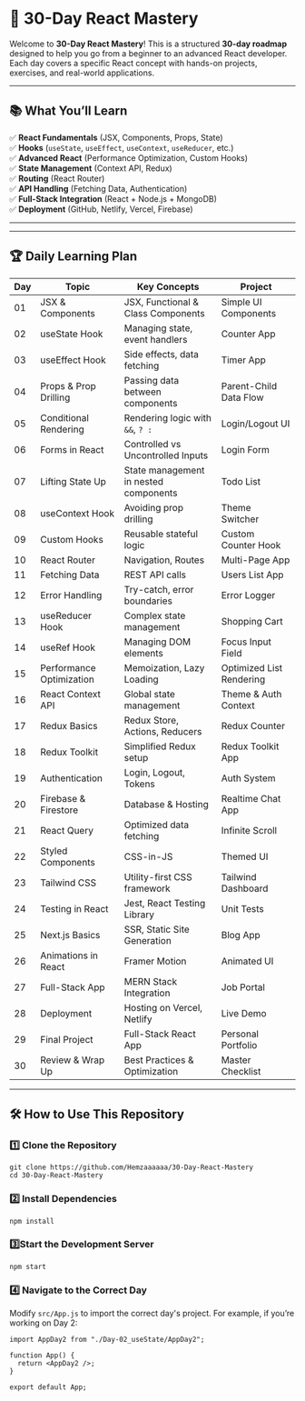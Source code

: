 # 🚀 30-Day React Mastery  

Welcome to **30-Day React Mastery**! This is a structured **30-day roadmap** designed to help you go from a beginner to an advanced React developer. Each day covers a specific React concept with hands-on projects, exercises, and real-world applications.  

---

## 📚 What You’ll Learn
✅ **React Fundamentals** (JSX, Components, Props, State)  
✅ **Hooks** (`useState`, `useEffect`, `useContext`, `useReducer`, etc.)  
✅ **Advanced React** (Performance Optimization, Custom Hooks)  
✅ **State Management** (Context API, Redux)  
✅ **Routing** (React Router)  
✅ **API Handling** (Fetching Data, Authentication)  
✅ **Full-Stack Integration** (React + Node.js + MongoDB)  
✅ **Deployment** (GitHub, Netlify, Vercel, Firebase)  

---


---

## 🏆 Daily Learning Plan  

| **Day** | **Topic** | **Key Concepts** | **Project** |
|---------|----------|------------------|-------------|
| 01 | JSX & Components | JSX, Functional & Class Components | Simple UI Components |
| 02 | useState Hook | Managing state, event handlers | Counter App |
| 03 | useEffect Hook | Side effects, data fetching | Timer App |
| 04 | Props & Prop Drilling | Passing data between components | Parent-Child Data Flow |
| 05 | Conditional Rendering | Rendering logic with `&&`, `? :` | Login/Logout UI |
| 06 | Forms in React | Controlled vs Uncontrolled Inputs | Login Form |
| 07 | Lifting State Up | State management in nested components | Todo List |
| 08 | useContext Hook | Avoiding prop drilling | Theme Switcher |
| 09 | Custom Hooks | Reusable stateful logic | Custom Counter Hook |
| 10 | React Router | Navigation, Routes | Multi-Page App |
| 11 | Fetching Data | REST API calls | Users List App |
| 12 | Error Handling | Try-catch, error boundaries | Error Logger |
| 13 | useReducer Hook | Complex state management | Shopping Cart |
| 14 | useRef Hook | Managing DOM elements | Focus Input Field |
| 15 | Performance Optimization | Memoization, Lazy Loading | Optimized List Rendering |
| 16 | React Context API | Global state management | Theme & Auth Context |
| 17 | Redux Basics | Redux Store, Actions, Reducers | Redux Counter |
| 18 | Redux Toolkit | Simplified Redux setup | Redux Toolkit App |
| 19 | Authentication | Login, Logout, Tokens | Auth System |
| 20 | Firebase & Firestore | Database & Hosting | Realtime Chat App |
| 21 | React Query | Optimized data fetching | Infinite Scroll |
| 22 | Styled Components | CSS-in-JS | Themed UI |
| 23 | Tailwind CSS | Utility-first CSS framework | Tailwind Dashboard |
| 24 | Testing in React | Jest, React Testing Library | Unit Tests |
| 25 | Next.js Basics | SSR, Static Site Generation | Blog App |
| 26 | Animations in React | Framer Motion | Animated UI |
| 27 | Full-Stack App | MERN Stack Integration | Job Portal |
| 28 | Deployment | Hosting on Vercel, Netlify | Live Demo |
| 29 | Final Project | Full-Stack React App | Personal Portfolio |
| 30 | Review & Wrap Up | Best Practices & Optimization | Master Checklist |

---

## 🛠 How to Use This Repository  

### **1️⃣ Clone the Repository**
```
git clone https://github.com/Hemzaaaaaa/30-Day-React-Mastery
cd 30-Day-React-Mastery
```

### **2️⃣ Install Dependencies**
```
npm install
```

### **3️⃣Start the Development Server**
```
npm start
```

### 4️⃣ Navigate to the Correct Day
Modify ```src/App.js``` to import the correct day's project.
For example, if you’re working on Day 2:
```
import AppDay2 from "./Day-02_useState/AppDay2";

function App() {
  return <AppDay2 />;
}

export default App;
```
